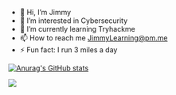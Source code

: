 


- 👋 Hi, I’m Jimmy
- 👀 I’m interested in Cybersecurity
- 🌱 I’m currently learning Tryhackme
- 📫 How to reach me JimmyLearning@pm.me
- ⚡ Fun fact: I run 3 miles a day

  
[![Anurag's GitHub stats](https://github-readme-stats.vercel.app/api?username=JimmysMaths)](https://github.com/anuraghazra/github-readme-stats)


![](https://github-readme-stats.vercel.app/api/top-langs/?username=JimmysMaths&theme=dark&hide_border=false&include_all_commits=true&count_private=true&layout=compact)
